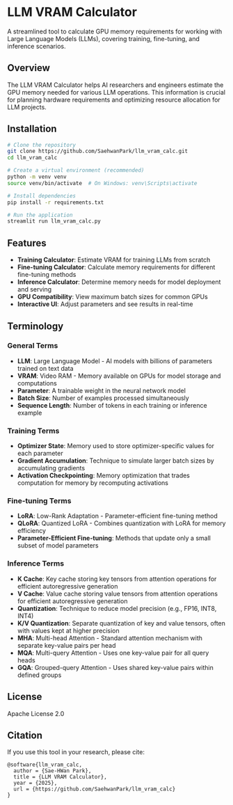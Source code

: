 # LLM VRAM Calculator

A streamlined tool to calculate GPU memory requirements for working with Large Language Models (LLMs), covering training, fine-tuning, and inference scenarios.

## Overview

The LLM VRAM Calculator helps AI researchers and engineers estimate the GPU memory needed for various LLM operations. This information is crucial for planning hardware requirements and optimizing resource allocation for LLM projects.

## Installation

```bash
# Clone the repository
git clone https://github.com/SaehwanPark/llm_vram_calc.git
cd llm_vram_calc

# Create a virtual environment (recommended)
python -m venv venv
source venv/bin/activate  # On Windows: venv\Scripts\activate

# Install dependencies
pip install -r requirements.txt

# Run the application
streamlit run llm_vram_calc.py
```

## Features

- **Training Calculator**: Estimate VRAM for training LLMs from scratch
- **Fine-tuning Calculator**: Calculate memory requirements for different fine-tuning methods
- **Inference Calculator**: Determine memory needs for model deployment and serving
- **GPU Compatibility**: View maximum batch sizes for common GPUs
- **Interactive UI**: Adjust parameters and see results in real-time

## Terminology

### General Terms

- **LLM**: Large Language Model - AI models with billions of parameters trained on text data
- **VRAM**: Video RAM - Memory available on GPUs for model storage and computations
- **Parameter**: A trainable weight in the neural network model
- **Batch Size**: Number of examples processed simultaneously
- **Sequence Length**: Number of tokens in each training or inference example

### Training Terms

- **Optimizer State**: Memory used to store optimizer-specific values for each parameter
- **Gradient Accumulation**: Technique to simulate larger batch sizes by accumulating gradients
- **Activation Checkpointing**: Memory optimization that trades computation for memory by recomputing activations

### Fine-tuning Terms

- **LoRA**: Low-Rank Adaptation - Parameter-efficient fine-tuning method
- **QLoRA**: Quantized LoRA - Combines quantization with LoRA for memory efficiency
- **Parameter-Efficient Fine-tuning**: Methods that update only a small subset of model parameters

### Inference Terms

- **K Cache**: Key cache storing key tensors from attention operations for efficient autoregressive generation
- **V Cache**: Value cache storing value tensors from attention operations for efficient autoregressive generation
- **Quantization**: Technique to reduce model precision (e.g., FP16, INT8, INT4)
- **K/V Quantization**: Separate quantization of key and value tensors, often with values kept at higher precision
- **MHA**: Multi-head Attention - Standard attention mechanism with separate key-value pairs per head
- **MQA**: Multi-query Attention - Uses one key-value pair for all query heads
- **GQA**: Grouped-query Attention - Uses shared key-value pairs within defined groups

## License

Apache License 2.0

## Citation

If you use this tool in your research, please cite:

```
@software{llm_vram_calc,
  author = {Sae-HWan Park},
  title = {LLM VRAM Calculator},
  year = {2025},
  url = {https://github.com/SaehwanPark/llm_vram_calc}
}
```